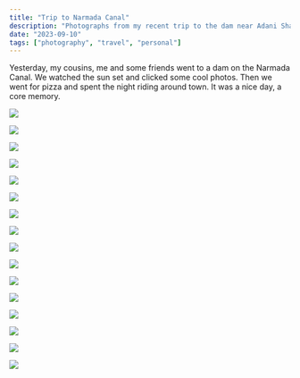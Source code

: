 ```yaml
---
title: "Trip to Narmada Canal"
description: "Photographs from my recent trip to the dam near Adani Shantigram"
date: "2023-09-10"
tags: ["photography", "travel", "personal"]
---
```

Yesterday, my cousins, me and some friends went to a dam on the Narmada Canal. We watched the sun set and clicked some cool photos. Then we went for pizza and spent the night riding around town. It was a nice day, a core memory.

![](../../assets/dam_trip/dam_trip_10.webp)

![](../../assets/dam_trip/dam_trip_11.webp)

![](../../assets/dam_trip/dam_trip_16.webp)

![](../../assets/dam_trip/dam_trip_12.webp)

![](../../assets/dam_trip/dam_trip_13.webp)

![](../../assets/dam_trip/dam_trip_14.webp)

![](../../assets/dam_trip/dam_trip_15.webp)

![](../../assets/dam_trip/dam_trip_1.webp)

![](../../assets/dam_trip/dam_trip_2.webp)

![](../../assets/dam_trip/dam_trip_3.webp)

![](../../assets/dam_trip/dam_trip_4.webp)

![](../../assets/dam_trip/dam_trip_5.webp)

![](../../assets/dam_trip/dam_trip_6.webp)

![](../../assets/dam_trip/dam_trip_7.webp)

![](../../assets/dam_trip/dam_trip_8.webp)

![](../../assets/dam_trip/dam_trip_9.webp)